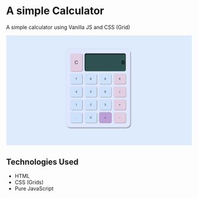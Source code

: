 # A simple Calculator

A simple calculator using Vanilla JS and CSS (Grid)

![Calculator-jpg](/image/calculator.png)

## Technologies Used

- HTML
- CSS (Grids)
- Pure JavaScript
